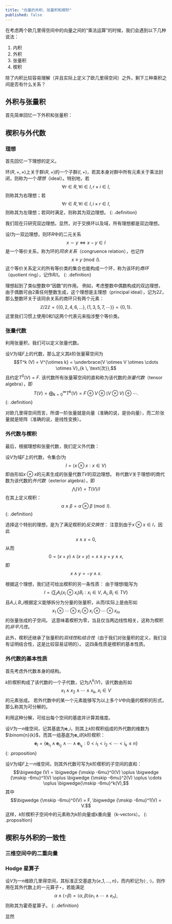 ```yaml
---
title: "向量的外积、张量积和楔积"
published: false
---
```


在考虑两个欧几里得空间中的向量之间的“乘法运算”的时候，我们会遇到以下几种说法：
1. 内积
2. 外积
3. 张量积
4. 楔积

除了内积比较容易理解（并且实际上定义了欧几里得空间）之外，剩下三种乘积之间是否有什么关系？

## 外积与张量积

首先简单回忆一下外积和张量积：

## 楔积与外代数

### 理想

首先回忆一下理想的定义。

环$(R, +, \times)$上关于群$(R, +)$的一个子群$(I, +)$，若其本身对群中所有元素关于乘法封闭，则称为一个*理想*（ideal）。特别地，若
$$\forall r \in R, \forall i \in I, r \times i \in I,$$
则称其为右理想；若
$$\forall r \in R, \forall i \in I, i \times r \in I,$$
则称其为左理想；若同时满足，则称其为双边理想。
{: .definition}

我们现在只研究双边理想。显然，对于交换环以及域，所有理想都是双边理想。

设$I$为一双边理想，则环$R$中的二元关系
$$x \sim y \iff x - y \in I$$
是一个等价关系，称为环的*同余关系*（congruence relation），也记作
$$x \equiv y \pmod{I}.$$
这个等价关系定义的所有等价类的集合也能构成一个环，称为该环的*商环*（quotient ring），记作$R/I$。
{: .definition}

理想起到了类似整数中“因数”的作用。
例如，考虑整数中偶数构成的双边理想，由于偶数可由2乘任何整数生成，这个理想是主理想（principal ideal），记为$2 \mathbb Z$，那么整数环关于该同余关系的商环只有两个元素：
$$\mathbb Z/2\mathbb Z = \{ \{0,2,4,6,\dots\}, \{1,3,5,7,\cdots\} \} = \{0, 1\}.$$
这里我们习惯上使用$0$和$1$这两个代表元来指涉整个等价类。

### 张量代数

利用张量积，我们可以定义张量代数。

设$V$为域$F$上的代数，那么定义其$k$阶张量幂空间为
$$T^k (V) = V^{\otimes k} = \underbrace{V \otimes V \otimes \cdots \otimes V}_{k \, \text{次}},$$
且约定$T^0 (V) = F.$
该代数所有张量幂空间的直和称为该代数的*张量代数*（tensor algebra），即
$$T(V) = \bigoplus_{k=0}^\infty T^k (V) = F \oplus V \oplus (V \otimes V) \oplus \cdots.$$
{: .definition}

对欧几里得空间而言，所谓一阶张量就是向量（准确的说，是协向量），而二阶张量就是矩阵（准确的说，是线性变换）。

### 外代数与楔积

最后，根据理想和张量代数，我们定义外代数：

设$V$为域$F$上的代数，令集合$I$为
$$I = \left< x \otimes x  : x \in V \right>$$
即由形如$x \otimes x$的元素生成的张量代数$TV$的双边理想。
称代数$V$关于理想$I$的商代数为该代数的*外代数*（exterior algebra），即
$$\bigwedge(V) = T(V) / I$$
在其上定义楔积：
$$\alpha \wedge \beta = \alpha \otimes \beta \pmod{I}.$$
{: .definition}

选择这个特别的理想，是为了满足楔积的*反交换性*：
注意到由于$x \otimes x \in I$，因此
$$x \wedge x = 0,$$
从而
$$0 = (x + y) \wedge (x+y) = x \wedge y + y \wedge x,$$
即
$$x \wedge y = - y \wedge x.$$

根据这个理想，我们还可给出楔积的另一条性质：
由于理想$I$能写为
$$I = \left\{ \sum_i A_i (x_i \otimes x_i) B_i : x_i \in V, \; A_i, B_i \in TV \right\}$$
且$A\_i, B\_i$根据定义能够拆分为分量的张量积，从而$I$实际上是由形如
$$x_1 \otimes \cdots \otimes x_i \otimes x_i \otimes \cdots \otimes x_m$$
的张量张成的子空间。
这意味着楔积为零，当且仅当两边线性相关，这称为楔积的*非平凡性*。

此外，楔积还继承了张量积的*双线性*和*结合性*（由于我们对张量积的定义，我们没有证明结合性，这是比较容易证明的）。
这四条性质是楔积的基本性质。

### 外代数的基本性质

首先考虑外代数本身的结构。

$k$阶楔积构成了该代数的一个子代数，记为$\bigwedge^k(V)$，该代数由形如
$$x_1 \wedge x_2 \wedge \cdots \wedge x_k, \; x_i \in V$$
的元素张成。
若外代数中的某一个元素能够写为以上多个$V$中向量的楔积的形式，那么称其为可分解的。

利用这种分解，可给出每个空间的基底并计算其维度。

设$V$为一$n$维空间，记其基底为$\mathbf e\_i$，则其上$k$阶楔积组成的外代数的维数为$\binom{n}{k}$，而其一组基底为$\mathbf e\_i$的$k$阶楔积：
$$\mathbf e_I = \{ \mathbf e_{i_1} \wedge \mathbf e_{i_2} \wedge \cdots \wedge \mathbf e_{i_k} :  0 < i_1 < i_2 < \cdots < i_k \le n \}$$
{: .proposition}

设$V$为域$F$上一$n$维空间，则其外代数可写为$k$阶楔积的子空间的直和：
$$\bigwedge (V) = \bigwedge {\mskip -6mu}^0(V) \oplus \bigwedge {\mskip -6mu}^1(V) \oplus \bigwedge {\mskip -6mu}^2(V) \oplus \cdots \oplus \bigwedge{\mskip -6mu}^k(V),$$
其中
$$\bigwedge {\mskip -6mu}^0(V) = F, \bigwedge {\mskip -6mu}^1(V) = V.$$
这样，$k$阶楔积子空间中的元素称为k阶向量或k重向量（k-vectors）。
{: .proposition}

## 楔积与外积的一致性

### 三维空间中的二重向量

### Hodge 星算子

设$V$为一$n$维欧几里得空间，其标准正交基底为$\{e\_{1,\dots, n}\}$，而内积记为$\langle \cdot, \cdot \rangle$，则作用在其外代数上的一元算子$\star$，若能满足
$$\alpha \wedge (\star \beta) = \langle \alpha, \beta \rangle (e_1 \wedge \cdots \wedge e_n),$$
则称其为霍奇星算子。
{: .definition}

显然
